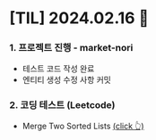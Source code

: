 # [TIL] 2024.02.16 📘

### 1. 프로젝트 진행 - market-nori
* 테스트 코드 작성 완료
* 엔티티 생성 수정 사항 커밋

### 2. 코딩 테스트 (Leetcode)
* Merge Two Sorted Lists [(click 👆)](../study/coding-test/java/Level1/valied_parentheses.java)
